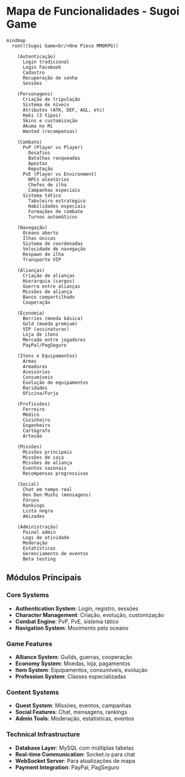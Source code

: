 # Mapa de Funcionalidades - Sugoi Game

```mermaid
mindmap
  root((Sugoi Game<br/>One Piece MMORPG))
    
    (Autenticação)
      Login tradicional
      Login Facebook
      Cadastro
      Recuperação de senha
      Sessões
    
    (Personagens)
      Criação de tripulação
      Sistema de níveis
      Atributos (ATK, DEF, AGL, etc)
      Haki (3 tipos)
      Skins e customização
      Akuma no Mi
      Wanted (recompensas)
    
    (Combate)
      PvP (Player vs Player)
        Desafios
        Batalhas ranqueadas
        Apostas
        Reputação
      PvE (Player vs Environment)
        NPCs aleatórios
        Chefes de ilha
        Campanhas especiais
      Sistema tático
        Tabuleiro estratégico
        Habilidades especiais
        Formações de combate
        Turnos automáticos
    
    (Navegação)
      Oceano aberto
      Ilhas únicas
      Sistema de coordenadas
      Velocidade de navegação
      Respawn de ilha
      Transporte VIP
    
    (Alianças)
      Criação de alianças
      Hierarquia (cargos)
      Guerra entre alianças
      Missões de aliança
      Banco compartilhado
      Cooperação
    
    (Economia)
      Berries (moeda básica)
      Gold (moeda premium)
      VIP (assinaturas)
      Loja de itens
      Mercado entre jogadores
      PayPal/PagSeguro
    
    (Itens e Equipamentos)
      Armas
      Armaduras
      Acessórios
      Consumíveis
      Evolução de equipamentos
      Raridades
      Oficina/Forja
    
    (Profissões)
      Ferreiro
      Médico
      Cozinheiro
      Engenheiro
      Cartógrafo
      Artesão
    
    (Missões)
      Missões principais
      Missões de caça
      Missões de aliança
      Eventos sazonais
      Recompensas progressivas
    
    (Social)
      Chat em tempo real
      Den Den Mushi (mensagens)
      Fóruns
      Rankings
      Lista negra
      Amizades
    
    (Administração)
      Painel admin
      Logs de atividade
      Moderação
      Estatísticas
      Gerenciamento de eventos
      Beta testing
```

## Módulos Principais

### Core Systems
- **Authentication System**: Login, registro, sessões
- **Character Management**: Criação, evolução, customização
- **Combat Engine**: PvP, PvE, sistema tático
- **Navigation System**: Movimento pelo oceano

### Game Features
- **Alliance System**: Guilds, guerras, cooperação
- **Economy System**: Moedas, loja, pagamentos
- **Item System**: Equipamentos, consumíveis, evolução
- **Profession System**: Classes especializadas

### Content Systems
- **Quest System**: Missões, eventos, campanhas
- **Social Features**: Chat, mensagens, rankings
- **Admin Tools**: Moderação, estatísticas, eventos

### Technical Infrastructure
- **Database Layer**: MySQL com múltiplas tabelas
- **Real-time Communication**: Socket.io para chat
- **WebSocket Server**: Para atualizações de mapa
- **Payment Integration**: PayPal, PagSeguro